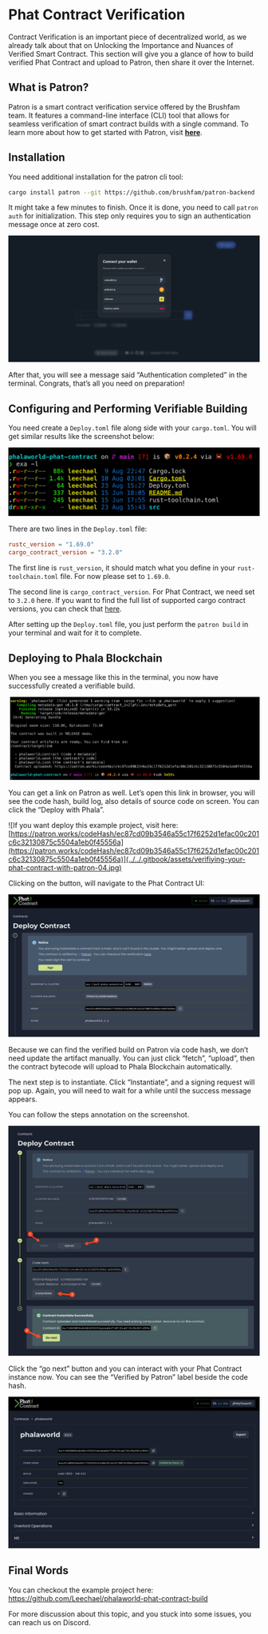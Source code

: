 # Phat Contract Verification

Contract Verification is an important piece of decentralized world, as we already talk about that on Unlocking the Importance and Nuances of Verified Smart Contract. This section will give you a glance of how to build verified Phat Contract and upload to Patron, then share it over the Internet.

## What is Patron?

Patron is a smart contract verification service offered by the Brushfam team. It features a command-line interface (CLI) tool that allows for seamless verification of smart contract builds with a single command. To learn more about how to get started with Patron, visit **[here](https://patron.works/getting-started)**.

## Installation

You need additional installation for the patron cli tool:

```bash
cargo install patron --git https://github.com/brushfam/patron-backend
```

It might take a few minutes to finish. Once it is done, you need to call `patron auth` for initialization. This step only requires you to sign an authentication message once at zero cost.

![Connect wallet for Patron](../../.gitbook/assets/verifiying-your-phat-contract-with-patron-01.jpg)

After that, you will see a message said “Authentication completed” in the terminal. Congrats, that’s all you need on preparation!

## Configuring and Performing Verifiable Building

You need create a `Deploy.toml` file along side with your `cargo.toml`. You will get similar results like the screenshot below:

![Folder structure for Phat Contract with Patron](../../.gitbook/assets/verifiying-your-phat-contract-with-patron-02.jpg)

There are two lines in the `Deploy.toml` file:

```toml
rustc_version = "1.69.0"
cargo_contract_version = "3.2.0"
```

The first line is `rust_version`, it should match what you define in your `rust-toolchain.toml` file. For now please set to `1.69.0`.

The second line is `cargo_contract_version`. For Phat Contract, we need set to `3.2.0` here. If you want to find the full list of supported cargo contract versions, you can check that [here](https://hub.docker.com/r/paritytech/contracts-verifiable/tags).

After setting up the `Deploy.toml` file, you just perform the `patron build` in your terminal and wait for it to complete.

## Deploying to Phala Blockchain

When you see a message like this in the terminal, you now have successfully created a verifiable build.

![Message when your Phat Contract compiled successfully on Patron](../../.gitbook/assets/verifiying-your-phat-contract-with-patron-03.jpg)

You can get a link on Patron as well. Let’s open this link in browser, you will see the code hash, build log, also details of source code on screen. You can click the “Deploy with Phala”.

![If you want deploy this example project, visit here: [https://patron.works/codeHash/ec87cd09b3546a55c17f6252d1efac00c201c6c32130875c5504a1eb0f45556a](https://patron.works/codeHash/ec87cd09b3546a55c17f6252d1efac00c201c6c32130875c5504a1eb0f45556a)](../../.gitbook/assets/verifiying-your-phat-contract-with-patron-04.jpg)

Clicking on the button, will navigate to the Phat Contract UI:

![The landing page when you deploy Phat Contract via Patron](../../.gitbook/assets/verifiying-your-phat-contract-with-patron-05.jpg)

Because we can find the verified build on Patron via code hash, we don’t need update the artifact manually. You can just click “fetch”, “upload”, then the contract bytecode will upload to Phala Blockchain automatically.

The next step is to instantiate. Click “Instantiate”, and a signing request will pop up. Again, you will need to wait for a while until the success message appears.

You can follow the steps annotation on the screenshot.

![Step guide of deploying Phat Contract](../../.gitbook/assets/verifiying-your-phat-contract-with-patron-06.jpg)

Click the “go next” button and you can interact with your Phat Contract instance now. You can see the “Verified by Patron” label beside the code hash.

![Sceenshot of Phat Contract Deploy successfully](../../.gitbook/assets/verifiying-your-phat-contract-with-patron-07.jpg)

## Final Words

You can checkout the example project here: https://github.com/Leechael/phalaworld-phat-contract-build

For more discussion about this topic, and you stuck into some issues, you can reach us on Discord.
